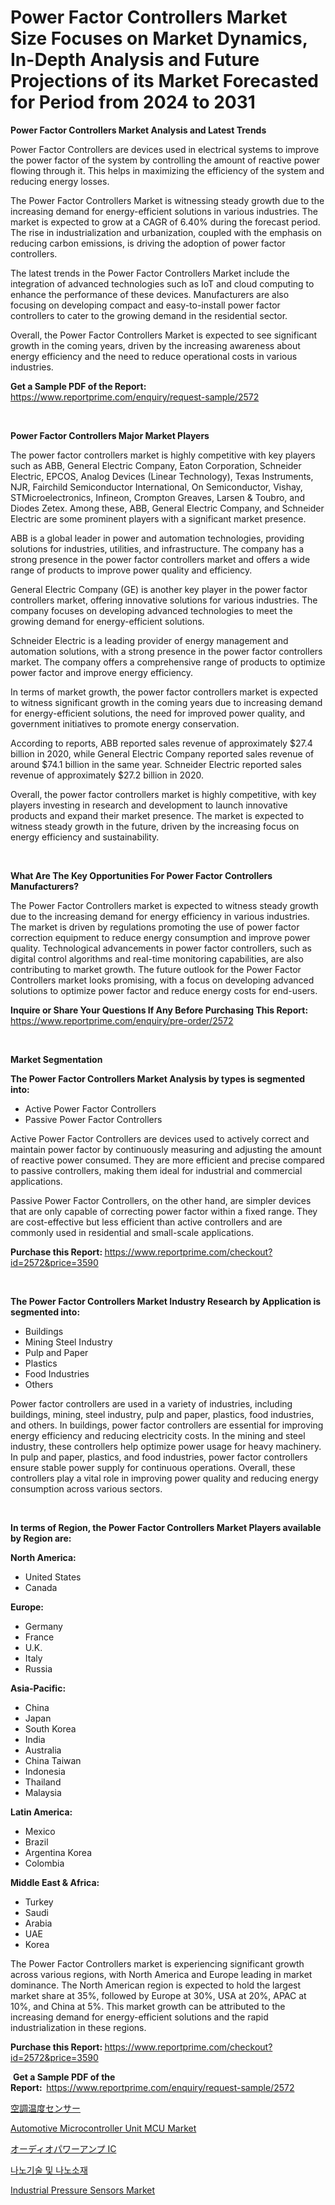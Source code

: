 <p><h1>Power Factor Controllers Market Size Focuses on Market Dynamics, In-Depth Analysis and Future Projections of its Market Forecasted for Period from 2024 to 2031</h1></p><p><strong>Power Factor Controllers Market Analysis and Latest Trends</strong></p>
<p><p>Power Factor Controllers are devices used in electrical systems to improve the power factor of the system by controlling the amount of reactive power flowing through it. This helps in maximizing the efficiency of the system and reducing energy losses.</p><p>The Power Factor Controllers Market is witnessing steady growth due to the increasing demand for energy-efficient solutions in various industries. The market is expected to grow at a CAGR of 6.40% during the forecast period. The rise in industrialization and urbanization, coupled with the emphasis on reducing carbon emissions, is driving the adoption of power factor controllers.</p><p>The latest trends in the Power Factor Controllers Market include the integration of advanced technologies such as IoT and cloud computing to enhance the performance of these devices. Manufacturers are also focusing on developing compact and easy-to-install power factor controllers to cater to the growing demand in the residential sector.</p><p>Overall, the Power Factor Controllers Market is expected to see significant growth in the coming years, driven by the increasing awareness about energy efficiency and the need to reduce operational costs in various industries.</p></p>
<p><strong>Get a Sample PDF of the Report:&nbsp;</strong> <a href="https://www.reportprime.com/enquiry/request-sample/2572">https://www.reportprime.com/enquiry/request-sample/2572</a></p>
<p>&nbsp;</p>
<p><strong>Power Factor Controllers Major Market Players</strong></p>
<p><p>The power factor controllers market is highly competitive with key players such as ABB, General Electric Company, Eaton Corporation, Schneider Electric, EPCOS, Analog Devices (Linear Technology), Texas Instruments, NJR, Fairchild Semiconductor International, On Semiconductor, Vishay, STMicroelectronics, Infineon, Crompton Greaves, Larsen & Toubro, and Diodes Zetex. Among these, ABB, General Electric Company, and Schneider Electric are some prominent players with a significant market presence.</p><p>ABB is a global leader in power and automation technologies, providing solutions for industries, utilities, and infrastructure. The company has a strong presence in the power factor controllers market and offers a wide range of products to improve power quality and efficiency.</p><p>General Electric Company (GE) is another key player in the power factor controllers market, offering innovative solutions for various industries. The company focuses on developing advanced technologies to meet the growing demand for energy-efficient solutions.</p><p>Schneider Electric is a leading provider of energy management and automation solutions, with a strong presence in the power factor controllers market. The company offers a comprehensive range of products to optimize power factor and improve energy efficiency.</p><p>In terms of market growth, the power factor controllers market is expected to witness significant growth in the coming years due to increasing demand for energy-efficient solutions, the need for improved power quality, and government initiatives to promote energy conservation.</p><p>According to reports, ABB reported sales revenue of approximately $27.4 billion in 2020, while General Electric Company reported sales revenue of around $74.1 billion in the same year. Schneider Electric reported sales revenue of approximately $27.2 billion in 2020.</p><p>Overall, the power factor controllers market is highly competitive, with key players investing in research and development to launch innovative products and expand their market presence. The market is expected to witness steady growth in the future, driven by the increasing focus on energy efficiency and sustainability.</p></p>
<p>&nbsp;</p>
<p><strong>What Are The Key Opportunities For Power Factor Controllers Manufacturers?</strong></p>
<p><p>The Power Factor Controllers market is expected to witness steady growth due to the increasing demand for energy efficiency in various industries. The market is driven by regulations promoting the use of power factor correction equipment to reduce energy consumption and improve power quality. Technological advancements in power factor controllers, such as digital control algorithms and real-time monitoring capabilities, are also contributing to market growth. The future outlook for the Power Factor Controllers market looks promising, with a focus on developing advanced solutions to optimize power factor and reduce energy costs for end-users.</p></p>
<p><strong>Inquire or Share Your Questions If Any Before Purchasing This Report:</strong> <a href="https://www.reportprime.com/enquiry/pre-order/2572">https://www.reportprime.com/enquiry/pre-order/2572</a></p>
<p>&nbsp;</p>
<p><strong>Market Segmentation</strong></p>
<p><strong>The Power Factor Controllers Market Analysis by types is segmented into:</strong></p>
<p><ul><li>Active Power Factor Controllers</li><li>Passive Power Factor Controllers</li></ul></p>
<p><p>Active Power Factor Controllers are devices used to actively correct and maintain power factor by continuously measuring and adjusting the amount of reactive power consumed. They are more efficient and precise compared to passive controllers, making them ideal for industrial and commercial applications. </p><p>Passive Power Factor Controllers, on the other hand, are simpler devices that are only capable of correcting power factor within a fixed range. They are cost-effective but less efficient than active controllers and are commonly used in residential and small-scale applications.</p></p>
<p><strong>Purchase this Report:&nbsp;</strong><a href="https://www.reportprime.com/checkout?id=2572&price=3590">https://www.reportprime.com/checkout?id=2572&price=3590</a></p>
<p>&nbsp;</p>
<p><strong>The Power Factor Controllers Market Industry Research by Application is segmented into:</strong></p>
<p><ul><li>Buildings</li><li>Mining Steel Industry</li><li>Pulp and Paper</li><li>Plastics</li><li>Food Industries</li><li>Others</li></ul></p>
<p><p>Power factor controllers are used in a variety of industries, including buildings, mining, steel industry, pulp and paper, plastics, food industries, and others. In buildings, power factor controllers are essential for improving energy efficiency and reducing electricity costs. In the mining and steel industry, these controllers help optimize power usage for heavy machinery. In pulp and paper, plastics, and food industries, power factor controllers ensure stable power supply for continuous operations. Overall, these controllers play a vital role in improving power quality and reducing energy consumption across various sectors.</p></p>
<p>&nbsp;</p>
<p><strong>In terms of Region, the Power Factor Controllers Market Players available by Region are:</strong></p>
<p>
    <p> <strong> North America: </strong>
        <ul>
            <li>United States</li>
            <li>Canada</li>
        </ul>
        </p> 
    <p> <strong> Europe: </strong>
        <ul>
            <li>Germany</li>
            <li>France</li>
            <li>U.K.</li>
            <li>Italy</li>
            <li>Russia</li>
        </ul>
        </p> 
    <p> <strong> Asia-Pacific: </strong>
        <ul>
            <li>China</li>
            <li>Japan</li>
            <li>South Korea</li>
            <li>India</li>
            <li>Australia</li>
            <li>China Taiwan</li>
            <li>Indonesia</li>
            <li>Thailand</li>
            <li>Malaysia</li>
        </ul>
        </p> 
    <p> <strong> Latin America: </strong>
        <ul>
            <li>Mexico</li>
            <li>Brazil</li>
            <li>Argentina Korea</li>
            <li>Colombia</li>
        </ul>
        </p> 
    <p> <strong> Middle East & Africa: </strong>
        <ul>
            <li>Turkey</li>
            <li>Saudi</li>
            <li>Arabia</li>
            <li>UAE</li>
            <li>Korea</li>
        </ul>
    </p>
    </p>
<p><p>The Power Factor Controllers market is experiencing significant growth across various regions, with North America and Europe leading in market dominance. The North American region is expected to hold the largest market share at 35%, followed by Europe at 30%, USA at 20%, APAC at 10%, and China at 5%. This market growth can be attributed to the increasing demand for energy-efficient solutions and the rapid industrialization in these regions.</p></p>
<p><strong>Purchase this Report: </strong><a href="https://www.reportprime.com/checkout?id=2572&price=3590">https://www.reportprime.com/checkout?id=2572&price=3590</a></p>
<p>&nbsp;<strong>Get a Sample PDF of the Report:&nbsp;&nbsp;</strong><a href="https://www.reportprime.com/enquiry/request-sample/2572">https://www.reportprime.com/enquiry/request-sample/2572</a></p>
<p><strong></strong></p>
<p><p><a href="https://medium.com/@nicholas.ellison0076890/hvac%E6%B8%A9%E5%BA%A6%E3%82%BB%E3%83%B3%E3%82%B5%E3%83%BC%E5%B8%82%E5%A0%B4%E3%81%AE%E5%B1%95%E6%9C%9B-%E6%A5%AD%E7%95%8C%E3%81%AE%E6%A6%82%E8%A6%81%E3%81%A8%E4%BA%88%E6%B8%AC-2024%E5%B9%B4%E3%81%8B%E3%82%892031%E5%B9%B4-3f839e467377">空調温度センサー</a></p><p><a href="https://medium.com/@diane.macle6776/analyzing-automotive-microcontroller-unit-mcu-market-global-industry-perspective-and-forecast-b075863c912f">Automotive Microcontroller Unit MCU Market</a></p><p><a href="https://github.com/ReyesKohler20231/Market-Research-Report-List-1/blob/main/236367311788.md">オーディオパワーアンプ IC</a></p><p><a href="https://github.com/vsn7qpua81q/Market-Research-Report-List-1/blob/main/849255910936.md">나노기술 및 나노소재</a></p><p><a href="https://github.com/jhcraigie/Market-Research-Report-List-2/blob/main/industrial-pressure-sensors-market.md">Industrial Pressure Sensors Market</a></p></p>